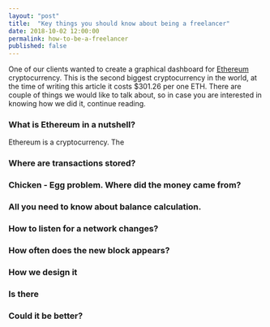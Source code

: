 ```yaml
---
layout: "post"
title:  "Key things you should know about being a freelancer"
date: 2018-10-02 12:00:00
permalink: how-to-be-a-freelancer
published: false
---
```


One of our clients wanted to create a graphical dashboard for [Ethereum](https://en.wikipedia.org/wiki/Ethereum) cryptocurrency. This is the second biggest cryptocurrency in the world, at the time of writing this article it costs $301.26 per one ETH. There are couple of things we would like to talk about, so in case you are interested in knowing how we did it, continue reading.

### <a href="#" name=""><i class="fa fa-link anchor" aria-hidden="true"></i></a> What is Ethereum in a nutshell?

Ethereum is a cryptocurrency. The 

### <a href="#" name=""><i class="fa fa-link anchor" aria-hidden="true"></i></a> Where are transactions stored?

### <a href="#" name=""><i class="fa fa-link anchor" aria-hidden="true"></i></a> Chicken - Egg problem. Where did the money came from?

### <a href="#" name=""><i class="fa fa-link anchor" aria-hidden="true"></i></a> All you need to know about balance calculation.

### <a href="#" name=""><i class="fa fa-link anchor" aria-hidden="true"></i></a> How to listen for a network changes?

### <a href="#" name=""><i class="fa fa-link anchor" aria-hidden="true"></i></a> How often does the new block appears?

### <a href="#" name=""><i class="fa fa-link anchor" aria-hidden="true"></i></a> How we design it

### <a href="#" name=""><i class="fa fa-link anchor" aria-hidden="true"></i></a> Is there

### <a href="#" name=""><i class="fa fa-link anchor" aria-hidden="true"></i></a> Could it be better?


